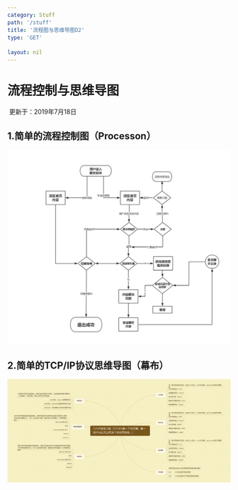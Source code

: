 ```yaml
---
category: Stuff
path: '/stuff'
title: '流程图与思维导图D2'
type: 'GET'

layout: nil
---
```


# 流程控制与思维导图

​																																		更新于：2019年7月18日



## 1.简单的流程控制图（Processon）

![聊天室用户端流程图](/Public/img/聊天室用户端流程图.png)

## 2.简单的TCP/IP协议思维导图（幕布）

![TCP_IP思维导图](/Public/img/TCP_IP思维导图.png)

